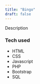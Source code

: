 ```yaml
---
title: "Bingo"
draft: false
---
```


Description

### Tech used

* HTML
* CSS
* Javascript
* PHP
* Bootstrap
* SQL
